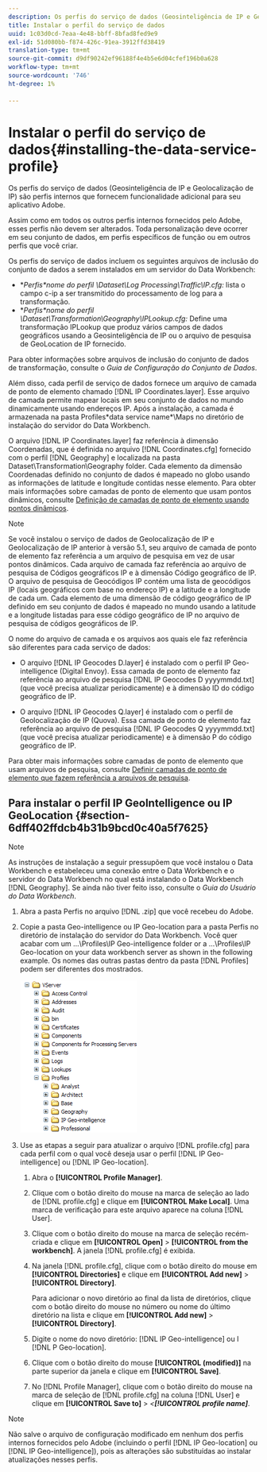 ```yaml
---
description: Os perfis do serviço de dados (Geosinteligência de IP e Geolocalização de IP) são perfis internos que fornecem funcionalidade adicional para seu aplicativo Adobe.
title: Instalar o perfil do serviço de dados
uuid: 1c03d0cd-7eaa-4e48-bbff-8bfad8fed9e9
exl-id: 51d080bb-f874-426c-91ea-3912ffd38419
translation-type: tm+mt
source-git-commit: d9df90242ef96188f4e4b5e6d04cfef196b0a628
workflow-type: tm+mt
source-wordcount: '746'
ht-degree: 1%

---
```


# Instalar o perfil do serviço de dados{#installing-the-data-service-profile}

Os perfis do serviço de dados (Geosinteligência de IP e Geolocalização de IP) são perfis internos que fornecem funcionalidade adicional para seu aplicativo Adobe.

Assim como em todos os outros perfis internos fornecidos pelo Adobe, esses perfis não devem ser alterados. Toda personalização deve ocorrer em seu conjunto de dados, em perfis específicos de função ou em outros perfis que você criar.

Os perfis do serviço de dados incluem os seguintes arquivos de inclusão do conjunto de dados a serem instalados em um servidor do Data Workbench:

* **Perfis\*nome do perfil *\Dataset\Log Processing\Traffic\IP.cfg:** lista o campo c-ip a ser transmitido do processamento de log para a transformação.
* **Perfis\*nome do perfil *\Dataset\Transformation\Geography\IPLookup.cfg:** Define uma transformação IPLookup que produz vários campos de dados geográficos usando a Geosinteligência de IP ou o arquivo de pesquisa de GeoLocation de IP fornecido.

Para obter informações sobre arquivos de inclusão do conjunto de dados de transformação, consulte o *Guia de Configuração do Conjunto de Dados*.

Além disso, cada perfil de serviço de dados fornece um arquivo de camada de ponto de elemento chamado [!DNL IP Coordinates.layer]. Esse arquivo de camada permite mapear locais em seu conjunto de dados no mundo dinamicamente usando endereços IP. Após a instalação, a camada é armazenada na pasta Profiles\*data service name*\Maps no diretório de instalação do servidor do Data Workbench.

O arquivo [!DNL IP Coordinates.layer] faz referência à dimensão Coordenadas, que é definida no arquivo [!DNL Coordinates.cfg] fornecido com o perfil [!DNL Geography] e localizada na pasta Dataset\Transformation\Geography folder. Cada elemento da dimensão Coordenadas definido no conjunto de dados é mapeado no globo usando as informações de latitude e longitude contidas nesse elemento. Para obter mais informações sobre camadas de ponto de elemento que usam pontos dinâmicos, consulte [Definição de camadas de ponto de elemento usando pontos dinâmicos](../../../../home/c-geo-oview/c-wk-img-lyrs/c-elmt-pt-lyrs/c-elmt-pt-lyrs-ref-lkp-files/c-elmt-pt-lyr-file-frmt/c-dyn-pts.md#concept-77ae65bedc3f465489bc135ae7e3c2f3).

>[!NOTE]
>
>Se você instalou o serviço de dados de Geolocalização de IP e Geolocalização de IP anterior à versão 5.1, seu arquivo de camada de ponto de elemento faz referência a um arquivo de pesquisa em vez de usar pontos dinâmicos. Cada arquivo de camada faz referência ao arquivo de pesquisa de Códigos geográficos IP e à dimensão Código geográfico de IP. O arquivo de pesquisa de Geocódigos IP contém uma lista de geocódigos IP (locais geográficos com base no endereço IP) e a latitude e a longitude de cada um. Cada elemento de uma dimensão de código geográfico de IP definido em seu conjunto de dados é mapeado no mundo usando a latitude e a longitude listadas para esse código geográfico de IP no arquivo de pesquisa de códigos geográficos de IP.

O nome do arquivo de camada e os arquivos aos quais ele faz referência são diferentes para cada serviço de dados:

* O arquivo [!DNL IP Geocodes D.layer] é instalado com o perfil IP Geo-intelligence (Digital Envoy). Essa camada de ponto de elemento faz referência ao arquivo de pesquisa [!DNL IP Geocodes D yyyymmdd.txt] (que você precisa atualizar periodicamente) e à dimensão ID do código geográfico de IP.

* O arquivo [!DNL IP Geocodes Q.layer] é instalado com o perfil de Geolocalização de IP (Quova). Essa camada de ponto de elemento faz referência ao arquivo de pesquisa [!DNL IP Geocodes Q yyyymmdd.txt] (que você precisa atualizar periodicamente) e à dimensão P do código geográfico de IP.

Para obter mais informações sobre camadas de ponto de elemento que usam arquivos de pesquisa, consulte [Definir camadas de ponto de elemento que fazem referência a arquivos de pesquisa](../../../../home/c-geo-oview/c-wk-img-lyrs/c-elmt-pt-lyrs/c-elmt-pt-lyrs-ref-lkp-files/c-elmt-pt-lyrs-ref-lkp-files.md#concept-c40bd0890a984112bce831b596827f0f).

## Para instalar o perfil IP GeoIntelligence ou IP GeoLocation {#section-6dff402ffdcb4b31b9bcd0c40a5f7625}

>[!NOTE]
>
>As instruções de instalação a seguir pressupõem que você instalou o Data Workbench e estabeleceu uma conexão entre o Data Workbench e o servidor do Data Workbench no qual está instalando o Data Workbench [!DNL Geography]. Se ainda não tiver feito isso, consulte o *Guia do Usuário do Data Workbench*.

1. Abra a pasta Perfis no arquivo [!DNL .zip] que você recebeu do Adobe.
1. Copie a pasta Geo-intelligence ou IP Geo-location para a pasta Perfis no diretório de instalação do servidor do Data Workbench. Você quer acabar com um ...\Profiles\IP Geo-intelligence folder or a ...\Profiles\IP Geo-location on your data workbench server as shown in the following example. Os nomes das outras pastas dentro da pasta [!DNL Profiles] podem ser diferentes dos mostrados.

   ![](assets/Geo_installProfiles_dirIP.png)

1. Use as etapas a seguir para atualizar o arquivo [!DNL profile.cfg] para cada perfil com o qual você deseja usar o perfil [!DNL IP Geo-intelligence] ou [!DNL IP Geo-location].

   1. Abra o **[!UICONTROL Profile Manager]**.
   1. Clique com o botão direito do mouse na marca de seleção ao lado de [!DNL profile.cfg] e clique em **[!UICONTROL Make Local]**. Uma marca de verificação para este arquivo aparece na coluna [!DNL User].

   1. Clique com o botão direito do mouse na marca de seleção recém-criada e clique em **[!UICONTROL Open]** > **[!UICONTROL from the workbench]**. A janela [!DNL profile.cfg] é exibida.

   1. Na janela [!DNL profile.cfg], clique com o botão direito do mouse em **[!UICONTROL Directories]** e clique em **[!UICONTROL Add new]** > **[!UICONTROL Directory]**.

      Para adicionar o novo diretório ao final da lista de diretórios, clique com o botão direito do mouse no número ou nome do último diretório na lista e clique em **[!UICONTROL Add new]** > **[!UICONTROL Directory]**.

   1. Digite o nome do novo diretório: [!DNL IP Geo-intelligence] ou I [!DNL P Geo-location].

   1. Clique com o botão direito do mouse **[!UICONTROL (modified)]** na parte superior da janela e clique em **[!UICONTROL Save]**.

   1. No [!DNL Profile Manager], clique com o botão direito do mouse na marca de seleção de [!DNL profile.cfg] na coluna [!DNL User] e clique em **[!UICONTROL Save to]** > *&lt;**[!UICONTROL profile name]***.

>[!NOTE]
>
>Não salve o arquivo de configuração modificado em nenhum dos perfis internos fornecidos pelo Adobe (incluindo o perfil [!DNL IP Geo-location] ou [!DNL IP Geo-intelligence]), pois as alterações são substituídas ao instalar atualizações nesses perfis.
